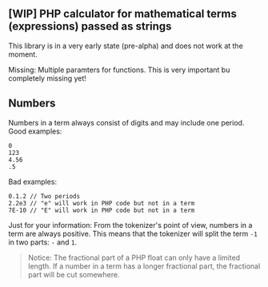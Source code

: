 ## [WIP] PHP calculator for mathematical terms (expressions) passed as strings

This library is in a very early state (pre-alpha) and does not work at the moment.

Missing: Multiple paramters for functions. This is very important bu completely missing yet!

## Numbers

Numbers in a term always consist of digits and may include one period. Good examples:

```
0
123
4.56
.5
```

Bad examples:

```
0.1.2 // Two periods
2.2e3 // "e" will work in PHP code but not in a term
7E-10 // "E" will work in PHP code but not in a term
```

Just for your information: From the tokenizer's point of view, numbers in a term are always positive. 
This means that the tokenizer will split the term `-1` in two parts: `-` and `1`. 

> Notice: The fractional part of a PHP float can only have a limited length. If a number in a term has a longer 
fractional part, the fractional part will be cut somewhere.